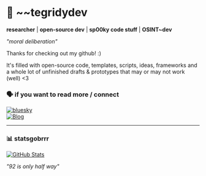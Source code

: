 # 🖖 ~~tegridydev

**researcher** | **open-source dev** | **sp00ky code stuff** | **OSINT~dev**

*"moral deliberation"*

Thanks for checking out my github! :) 

It's filled with open-source code, templates, scripts, ideas, frameworks and a whole lot of unfinished drafts & prototypes that may or may not work (well) <3

### 🗣️ if you want to read more / connect
[![bluesky](https://img.shields.io/badge/-letsconnect-1DA1F2?style=for-the-badge&logo=bluesky&logoColor=white)](https://bsky.app/profile/mechanistics.bsky.social)  
[![Blog](https://img.shields.io/badge/-Read_My_Ramblings-FF7139?style=for-the-badge&logo=huggingface&logoColor=white)](https://huggingface.co/tegridydev/activity/articles)  

---

### 📊 statsgobrrr
[![GitHub Stats](https://github-readme-stats.vercel.app/api?username=tegridydev&show_icons=true&bg_color=1e1e2e&text_color=cdd6f4&icon_color=cba6f7&title_color=94e2d5&hide=issues&include_all_commits=true)](https://github.com/tegridydev)

*"92 is only half way"*


